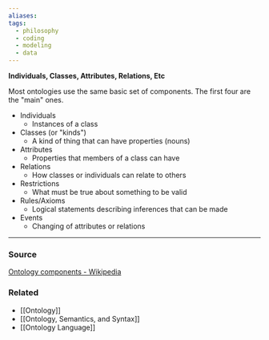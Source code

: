 ```yaml
---
aliases: 
tags:
  - philosophy
  - coding
  - modeling
  - data
---
```

**Individuals, Classes, Attributes, Relations, Etc**

Most ontologies use the same basic set of components. The first four are the "main" ones.

- Individuals
    - Instances of a class
- Classes (or "kinds")
    - A kind of thing that can have properties (nouns)
- Attributes
    - Properties that members of a class can have
- Relations
    - How classes or individuals can relate to others
- Restrictions
    - What must be true about something to be valid
- Rules/Axioms
    - Logical statements describing inferences that can be made
- Events
    - Changing of attributes or relations

---

### Source

[Ontology components - Wikipedia](https://en.wikipedia.org/wiki/Ontology_components)

### Related
- [[Ontology]] 
- [[Ontology, Semantics, and Syntax]] 
- [[Ontology Language]]